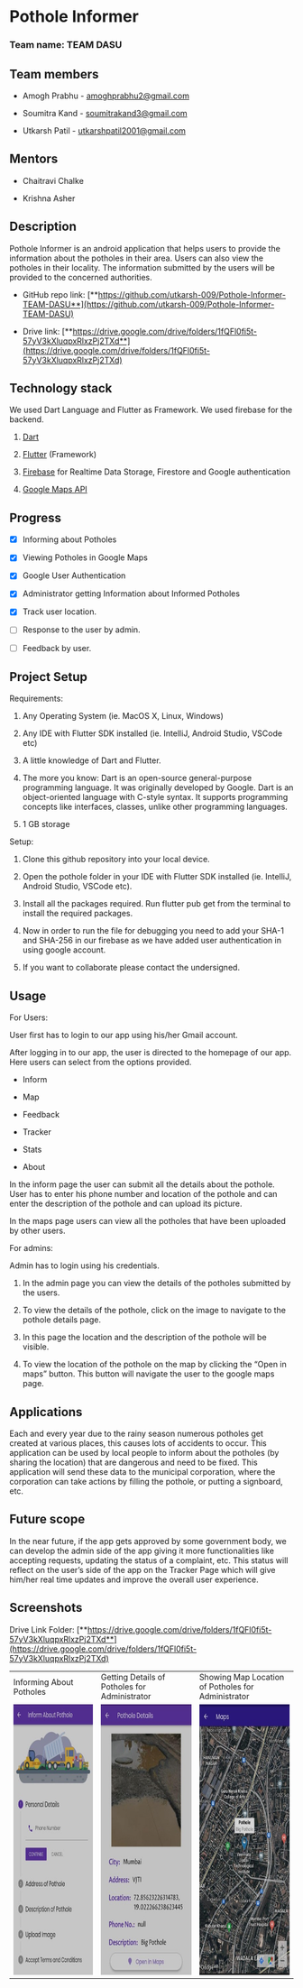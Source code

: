 # Pothole Informer

### Team name: TEAM DASU

## Team members

- Amogh Prabhu - amoghprabhu2@gmail.com

- Soumitra Kand - soumitrakand3@gmail.com

- Utkarsh Patil - utkarshpatil2001@gmail.com

## Mentors

- Chaitravi Chalke

- Krishna Asher

## Description

Pothole Informer is an android application that helps users to provide
the information about the potholes in their area. Users can also view
the potholes in their locality. The information submitted by the users
will be provided to the concerned authorities.

- GitHub repo link:
  [**https://github.com/utkarsh-009/Pothole-Informer-TEAM-DASU**](https://github.com/utkarsh-009/Pothole-Informer-TEAM-DASU)

- Drive link:
  [**https://drive.google.com/drive/folders/1fQFl0fi5t-57yV3kXluqpxRlxzPj2TXd**](https://drive.google.com/drive/folders/1fQFl0fi5t-57yV3kXluqpxRlxzPj2TXd)

## Technology stack

We used Dart Language and Flutter as Framework. We used firebase for the backend.

1.  [Dart](https://dart.dev/)

2.  [Flutter](https://flutter.dev/) (Framework)

3.  [Firebase](https://firebase.google.com/) for Realtime Data Storage, Firestore and Google authentication

4.  [Google Maps API](https://mapsplatform.google.com/)

## Progress

- [x] Informing about Potholes

- [x] Viewing Potholes in Google Maps

- [x] Google User Authentication

- [x] Administrator getting Information about Informed Potholes

- [x] Track user location.

- [ ] Response to the user by admin.

- [ ] Feedback by user.

## Project Setup

Requirements:

1.  Any Operating System (ie. MacOS X, Linux, Windows)

2.  Any IDE with Flutter SDK installed (ie. IntelliJ, Android Studio, VSCode etc)

3.  A little knowledge of Dart and Flutter.

4.  The more you know: Dart is an open-source general-purpose programming language. It was originally developed by Google. Dart is an object-oriented language with C-style syntax. It supports programming concepts like interfaces, classes, unlike other programming languages.

5.  1 GB storage

Setup:

1.  Clone this github repository into your local device.

2.  Open the pothole folder in your IDE with Flutter SDK installed (ie. IntelliJ, Android Studio, VSCode etc).

3.  Install all the packages required. Run flutter pub get from the terminal to install the required packages.

4.  Now in order to run the file for debugging you need to add your SHA-1 and SHA-256 in our firebase as we have added user authentication in using google account.

5.  If you want to collaborate please contact the undersigned.

## Usage

For Users:

User first has to login to our app using his/her Gmail account.

After logging in to our app, the user is directed to the homepage of our app. Here users can select from the options provided.

- Inform

- Map

- Feedback

- Tracker

- Stats

- About

In the inform page the user can submit all the details about the pothole. User has to enter his phone number and location of the pothole and can enter the description of the pothole and can upload its picture.

In the maps page users can view all the potholes that have been uploaded by other users.

For admins:

Admin has to login using his credentials.

1.  In the admin page you can view the details of the potholes submitted
    by the users.

2.  To view the details of the pothole, click on the image to navigate
    to the pothole details page.

3.  In this page the location and the description of the pothole will
    be visible.

4.  To view the location of the pothole on the map by clicking the “Open
    in maps” button. This button will navigate the user to the google
    maps page.

## Applications

Each and every year due to the rainy season numerous potholes get created at various places, this causes lots of accidents to occur. This application can be used by local people to inform about the potholes (by sharing the location) that are dangerous and need to be fixed. This application will send these data to the municipal corporation, where the corporation can take actions by filling the pothole, or putting a signboard, etc.

## Future scope

In the near future, if the app gets approved by some government body, we can develop the admin side of the app giving it more functionalities like accepting requests, updating the status of a complaint, etc. This status will reflect on the user’s side of the app on the Tracker Page which will give him/her real time updates and improve the overall user experience.

## Screenshots

Drive Link Folder:
[**https://drive.google.com/drive/folders/1fQFl0fi5t-57yV3kXluqpxRlxzPj2TXd**](https://drive.google.com/drive/folders/1fQFl0fi5t-57yV3kXluqpxRlxzPj2TXd)

<table>
  <tr>
    <td>Informing About Potholes</td>
     <td>Getting Details of Potholes for Administrator</td>
     <td>Showing Map Location of Potholes for Administrator</td>
  </tr>
  <tr>
    <td><img src="https://github.com/Amogh-Prabhu/Pothole-Informer-TEAM-DASU/blob/main/Images/image1.jpg?raw=true" width=370 height=480></td>
    <td><img src="https://github.com/Amogh-Prabhu/Pothole-Informer-TEAM-DASU/blob/main/Images/image2.jpg?raw=true" width=370 height=480></td>
    <td><img src="https://github.com/Amogh-Prabhu/Pothole-Informer-TEAM-DASU/blob/main/Images/image3.jpg?raw=true" width=370 height=480></td>
  </tr>
 </table>
